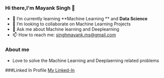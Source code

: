### Hi there,I'm Mayank Singh 👋



- 🌱 I’m currently learning **Machine Learning ** and **Data Science**
- 👯 I’m looking to collaborate on Machine Learning Projects
- 💬 Ask me about Machine learning and Deeplearning 
- 📫 How to reach me: singhmayank.ms@gmail.com

### About me 
- Love to solve the Machine Learning and Deeplaerning related problems

###Linked In Profile 
[My Linked-In ](https://www.linkedin.com/in/mayank-singh-859574215?lipi=urn%3Ali%3Apage%3Ad_flagship3_profile_view_base_contact_details%3BueYV2dGwSn2eKQlotbp0Vg%3D%3D)
